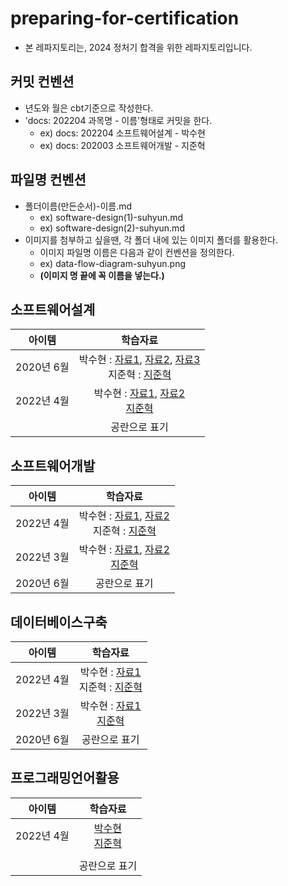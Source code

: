 # preparing-for-certification
- 본 레파지토리는, 2024 정처기 합격을 위한 레파지토리입니다.

## 커밋 컨벤션
- 년도와 월은 cbt기준으로 작성한다.
- 'docs: 202204 과목명 - 이름'형태로 커밋을 한다.
  - ex) docs: 202204 소프트웨어설계 - 박수현
  - ex) docs: 202003 소프트웨어개발 - 지준혁

## 파일명 컨벤션
- 폴더이름(만든순서)-이름.md
  - ex) software-design(1)-suhyun.md
  - ex) software-design(2)-suhyun.md
- 이미지를 첨부하고 싶을땐, 각 폴더 내에 있는 이미지 폴더를 활용한다.
  - 이미지 파일명 이름은 다음과 같이 컨벤션을 정의한다.
  - ex) data-flow-diagram-suhyun.png
  - **(이미지 명 끝에 꼭 이름을 넣는다.)**

## 소프트웨어설계
|   아이템    |                                                                                                                                                                                                           학습자료                                                                                                                                                                                                           |
|:--------:|:------------------------------------------------------------------------------------------------------------------------------------------------------------------------------------------------------------------------------------------------------------------------------------------------------------------------------------------------------------------------------------------------------------------------:|
| 2020년 6월 | 박수현 : [자료1](https://github.com/2024-pass-backend/preparing-for-certification/blob/main/software-design/software-design(1)-suhyun.md), [자료2](https://github.com/2024-pass-backend/preparing-for-certification/blob/main/software-design/software-design(2)-suhyun.md), [자료3](https://github.com/2024-pass-backend/preparing-for-certification/blob/main/software-design/software-design(3)-suhyun.md)  <br> 지준혁 : [지준혁](https://github.com/2024-pass-backend/preparing-for-certification/blob/main/software-design/software-design-junhyuk.md) |
| 2022년 4월 |                                                                                                                                                                                                      박수현 : [자료1](https://github.com/2024-pass-backend/preparing-for-certification/blob/main/software-design/software-design(4)-suhyun.md), [자료2](https://github.com/2024-pass-backend/preparing-for-certification/blob/main/software-design/software-design(5)-suhyun.md) <br> [지준혁](https://github.com/2024-pass-backend/preparing-for-certification/blob/main/software-design/software-design-junhyuk.md)                                                                                                                                                                                              |
|          |                                                                                                                                                                                                         공란으로 표기                                                                                                                                                                                                          |


## 소프트웨어개발
|   아이템    |                                                                                                                                                                                                           학습자료                                                                                                                                                                                                           |
|:--------:|:------------------------------------------------------------------------------------------------------------------------------------------------------------------------------------------------------------------------------------------------------------------------------------------------------------------------------------------------------------------------------------------------------------------------:|
| 2022년 4월 | 박수현 : [자료1](https://github.com/2024-pass-backend/preparing-for-certification/blob/main/software-development/software-development(1)-suhyun.md), [자료2](https://github.com/2024-pass-backend/preparing-for-certification/blob/main/software-development/software-development(2)-suhyun.md)  <br> 지준혁 : [지준혁](https://github.com/2024-pass-backend/preparing-for-certification/blob/main/software-development/software-development-junhyuk.md) |
| 2022년 3월 |                                                                                                                                                                                                      박수현 : [자료1](https://github.com/2024-pass-backend/preparing-for-certification/blob/main/software-development/software-development(3)-suhyun.md), [자료2](https://github.com/2024-pass-backend/preparing-for-certification/blob/main/software-development/software-development(4)-suhyun.md)  <br> [지준혁](https://github.com/2024-pass-backend/preparing-for-certification/blob/main/software-development/software-development-junhyuk.md)                                                                                                                                                                                           |
| 2020년 6월 |                                                                                                                                                                                                         공란으로 표기                                                                                                                                                                                                          |

## 데이터베이스구축
|   아이템    |                                                                           학습자료                                                                            |
|:--------:|:---------------------------------------------------------------------------------------------------------------------------------------------------------:|
| 2022년 4월 | 박수현 : [자료1]() <br> 지준혁 : [지준혁](https://github.com/2024-pass-backend/preparing-for-certification/blob/main/database-building/database-building-junhyuk.md) |
| 2022년 3월 |                                                                박수현 : [자료1](https://github.com/2024-pass-backend/preparing-for-certification/blob/main/database-building/database-building(2)-suhyun.md) <br> [지준혁]()                                                                 |
| 2020년 6월 |                                                                          공란으로 표기                                                                          |

## 프로그래밍언어활용
|   아이템    |         학습자료         |
|:--------:|:--------------------:|
| 2022년 4월 | [박수현](https://github.com/2024-pass-backend/preparing-for-certification/blob/main/programming-language/programming-language-suhyun.md) <br> [지준혁]() |
|  |                      |
|          |       공란으로 표기        |
